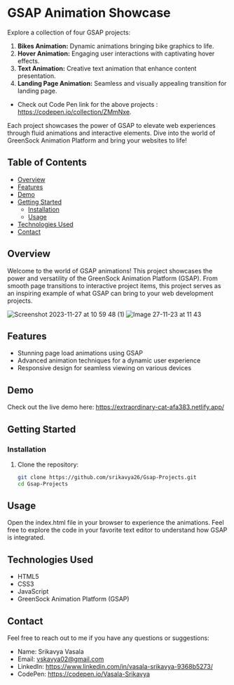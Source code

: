 # GSAP Animation Showcase

Explore a collection of four GSAP projects:

1. **Bikes Animation:** Dynamic animations bringing bike graphics to life.
2. **Hover Animation:** Engaging user interactions with captivating hover effects.
3. **Text Animation:** Creative text animation that enhance content presentation.
4. **Landing Page Animation:** Seamless and visually appealing transition for landing page.
- Check out Code Pen link for the above projects : https://codepen.io/collection/ZMmNxe.
  
Each project showcases the power of GSAP to elevate web experiences through fluid animations and interactive elements. Dive into the world of GreenSock Animation Platform and bring your websites to life!


## Table of Contents

- [Overview](#overview)
- [Features](#features)
- [Demo](#demo)
- [Getting Started](#getting-started)
  - [Installation](#installation)
  - [Usage](#usage)
- [Technologies Used](#technologies-used)
- [Contact](#contact)

## Overview

Welcome to the world of GSAP animations! This project showcases the power and versatility of the GreenSock Animation Platform (GSAP). From smooth page transitions to interactive project items, this project serves as an inspiring example of what GSAP can bring to your web development projects.

![Screenshot 2023-11-27 at 10 59 48 (1)](https://github.com/srikavya26/Gsap-Projects/assets/95865936/909b6616-668f-4192-b1e1-4bf8933afddd)
![Image 27-11-23 at 11 43](https://github.com/srikavya26/Gsap-Projects/assets/95865936/6f3bd88d-7de9-423b-a440-f79190b3c7b0)




## Features

- Stunning page load animations using GSAP
- Advanced animation techniques for a dynamic user experience
- Responsive design for seamless viewing on various devices

## Demo

Check out the live demo here: https://extraordinary-cat-afa383.netlify.app/
## Getting Started

### Installation

1. Clone the repository:

   ```bash
   git clone https://github.com/srikavya26/Gsap-Projects.git
   cd Gsap-Projects

## Usage
Open the index.html file in your browser to experience the animations. Feel free to explore the code in your favorite text editor to understand how GSAP is integrated.

## Technologies Used
- HTML5
- CSS3
- JavaScript
- GreenSock Animation Platform (GSAP)

## Contact
Feel free to reach out to me if you have any questions or suggestions:

- Name: Srikavya Vasala
- Email: vskavya02@gmail.com
- LinkedIn: https://www.linkedin.com/in/vasala-srikavya-9368b5273/
- CodePen: https://codepen.io/Vasala-Srikavya



   
